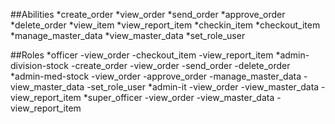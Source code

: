 ##Abilities
*create_order
*view_order
*send_order
*approve_order
*delete_order
*view_item
*view_report_item
*checkin_item
*checkout_item
*manage_master_data
*view_master_data
*set_role_user

##Roles
*officer
    -view_order
    -checkout_item
    -view_report_item
*admin-division-stock
    -create_order
    -view_order
    -send_order
    -delete_order
*admin-med-stock
    -view_order
    -approve_order
    -manage_master_data
    -view_master_data
    -set_role_user
*admin-it
    -view_order
    -view_master_data
    -view_report_item
*super_officer
    -view_order
    -view_master_data
    -view_report_item